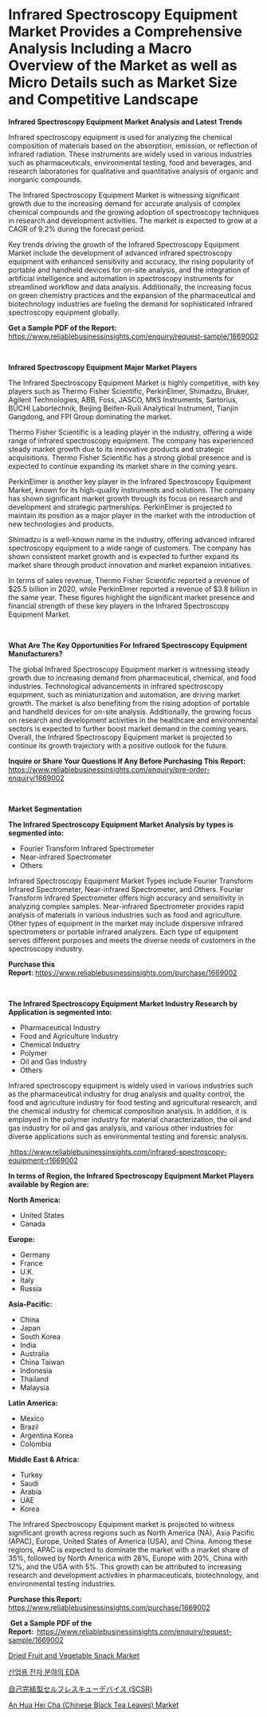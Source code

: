 <p><h1>Infrared Spectroscopy Equipment Market Provides a Comprehensive Analysis Including a Macro Overview of the Market as well as Micro Details such as Market Size and Competitive Landscape</h1></p><p><strong>Infrared Spectroscopy Equipment Market Analysis and Latest Trends</strong></p>
<p><p>Infrared spectroscopy equipment is used for analyzing the chemical composition of materials based on the absorption, emission, or reflection of infrared radiation. These instruments are widely used in various industries such as pharmaceuticals, environmental testing, food and beverages, and research laboratories for qualitative and quantitative analysis of organic and inorganic compounds.</p><p>The Infrared Spectroscopy Equipment Market is witnessing significant growth due to the increasing demand for accurate analysis of complex chemical compounds and the growing adoption of spectroscopy techniques in research and development activities. The market is expected to grow at a CAGR of 9.2% during the forecast period.</p><p>Key trends driving the growth of the Infrared Spectroscopy Equipment Market include the development of advanced infrared spectroscopy equipment with enhanced sensitivity and accuracy, the rising popularity of portable and handheld devices for on-site analysis, and the integration of artificial intelligence and automation in spectroscopy instruments for streamlined workflow and data analysis. Additionally, the increasing focus on green chemistry practices and the expansion of the pharmaceutical and biotechnology industries are fueling the demand for sophisticated infrared spectroscopy equipment globally.</p></p>
<p><strong>Get a Sample PDF of the Report:&nbsp;</strong> <a href="https://www.reliablebusinessinsights.com/enquiry/request-sample/1669002">https://www.reliablebusinessinsights.com/enquiry/request-sample/1669002</a></p>
<p>&nbsp;</p>
<p><strong>Infrared Spectroscopy Equipment Major Market Players</strong></p>
<p><p>The Infrared Spectroscopy Equipment Market is highly competitive, with key players such as Thermo Fisher Scientific, PerkinElmer, Shimadzu, Bruker, Agilent Technologies, ABB, Foss, JASCO, MKS Instruments, Sartorius, BÜCHI Labortechnik, Beijing Beifen-Ruili Analytical Instrument, Tianjin Gangdong, and FPI Group dominating the market.</p><p>Thermo Fisher Scientific is a leading player in the industry, offering a wide range of infrared spectroscopy equipment. The company has experienced steady market growth due to its innovative products and strategic acquisitions. Thermo Fisher Scientific has a strong global presence and is expected to continue expanding its market share in the coming years.</p><p>PerkinElmer is another key player in the Infrared Spectroscopy Equipment Market, known for its high-quality instruments and solutions. The company has shown significant market growth through its focus on research and development and strategic partnerships. PerkinElmer is projected to maintain its position as a major player in the market with the introduction of new technologies and products.</p><p>Shimadzu is a well-known name in the industry, offering advanced infrared spectroscopy equipment to a wide range of customers. The company has shown consistent market growth and is expected to further expand its market share through product innovation and market expansion initiatives.</p><p>In terms of sales revenue, Thermo Fisher Scientific reported a revenue of $25.5 billion in 2020, while PerkinElmer reported a revenue of $3.8 billion in the same year. These figures highlight the significant market presence and financial strength of these key players in the Infrared Spectroscopy Equipment Market.</p></p>
<p>&nbsp;</p>
<p><strong>What Are The Key Opportunities For Infrared Spectroscopy Equipment Manufacturers?</strong></p>
<p><p>The global Infrared Spectroscopy Equipment market is witnessing steady growth due to increasing demand from pharmaceutical, chemical, and food industries. Technological advancements in infrared spectroscopy equipment, such as miniaturization and automation, are driving market growth. The market is also benefiting from the rising adoption of portable and handheld devices for on-site analysis. Additionally, the growing focus on research and development activities in the healthcare and environmental sectors is expected to further boost market demand in the coming years. Overall, the Infrared Spectroscopy Equipment market is projected to continue its growth trajectory with a positive outlook for the future.</p></p>
<p><strong>Inquire or Share Your Questions If Any Before Purchasing This Report:</strong> <a href="https://www.reliablebusinessinsights.com/enquiry/pre-order-enquiry/1669002">https://www.reliablebusinessinsights.com/enquiry/pre-order-enquiry/1669002</a></p>
<p>&nbsp;</p>
<p><strong>Market Segmentation</strong></p>
<p><strong>The Infrared Spectroscopy Equipment Market Analysis by types is segmented into:</strong></p>
<p><ul><li>Fourier Transform Infrared Spectrometer</li><li>Near-infrared Spectrometer</li><li>Others</li></ul></p>
<p><p>Infrared Spectroscopy Equipment Market Types include Fourier Transform Infrared Spectrometer, Near-infrared Spectrometer, and Others. Fourier Transform Infrared Spectrometer offers high accuracy and sensitivity in analyzing complex samples. Near-infrared Spectrometer provides rapid analysis of materials in various industries such as food and agriculture. Other types of equipment in the market may include dispersive infrared spectrometers or portable infrared analyzers. Each type of equipment serves different purposes and meets the diverse needs of customers in the spectroscopy industry.</p></p>
<p><strong>Purchase this Report:&nbsp;</strong><a href="https://www.reliablebusinessinsights.com/purchase/1669002">https://www.reliablebusinessinsights.com/purchase/1669002</a></p>
<p>&nbsp;</p>
<p><strong>The Infrared Spectroscopy Equipment Market Industry Research by Application is segmented into:</strong></p>
<p><ul><li>Pharmaceutical Industry</li><li>Food and Agriculture Industry</li><li>Chemical Industry</li><li>Polymer</li><li>Oil and Gas Industry</li><li>Others</li></ul></p>
<p><p>Infrared spectroscopy equipment is widely used in various industries such as the pharmaceutical industry for drug analysis and quality control, the food and agriculture industry for food testing and agricultural research, and the chemical industry for chemical composition analysis. In addition, it is employed in the polymer industry for material characterization, the oil and gas industry for oil and gas analysis, and various other industries for diverse applications such as environmental testing and forensic analysis.</p></p>
<p><a href="https://www.reliablebusinessinsights.com/infrared-spectroscopy-equipment-r1669002">&nbsp;https://www.reliablebusinessinsights.com/infrared-spectroscopy-equipment-r1669002</a></p>
<p><strong>In terms of Region, the Infrared Spectroscopy Equipment Market Players available by Region are:</strong></p>
<p>
    <p> <strong> North America: </strong>
        <ul>
            <li>United States</li>
            <li>Canada</li>
        </ul>
        </p> 
    <p> <strong> Europe: </strong>
        <ul>
            <li>Germany</li>
            <li>France</li>
            <li>U.K.</li>
            <li>Italy</li>
            <li>Russia</li>
        </ul>
        </p> 
    <p> <strong> Asia-Pacific: </strong>
        <ul>
            <li>China</li>
            <li>Japan</li>
            <li>South Korea</li>
            <li>India</li>
            <li>Australia</li>
            <li>China Taiwan</li>
            <li>Indonesia</li>
            <li>Thailand</li>
            <li>Malaysia</li>
        </ul>
        </p> 
    <p> <strong> Latin America: </strong>
        <ul>
            <li>Mexico</li>
            <li>Brazil</li>
            <li>Argentina Korea</li>
            <li>Colombia</li>
        </ul>
        </p> 
    <p> <strong> Middle East & Africa: </strong>
        <ul>
            <li>Turkey</li>
            <li>Saudi</li>
            <li>Arabia</li>
            <li>UAE</li>
            <li>Korea</li>
        </ul>
    </p>
    </p>
<p><p>The Infrared Spectroscopy Equipment market is projected to witness significant growth across regions such as North America (NA), Asia Pacific (APAC), Europe, United States of America (USA), and China. Among these regions, APAC is expected to dominate the market with a market share of 35%, followed by North America with 28%, Europe with 20%, China with 12%, and the USA with 5%. This growth can be attributed to increasing research and development activities in pharmaceuticals, biotechnology, and environmental testing industries.</p></p>
<p><strong>Purchase this Report: </strong><a href="https://www.reliablebusinessinsights.com/purchase/1669002">https://www.reliablebusinessinsights.com/purchase/1669002</a></p>
<p>&nbsp;<strong>Get a Sample PDF of the Report:&nbsp;&nbsp;</strong><a href="https://www.reliablebusinessinsights.com/enquiry/request-sample/1669002">https://www.reliablebusinessinsights.com/enquiry/request-sample/1669002</a></p>
<p><strong></strong></p>
<p><p><a href="https://github.com/ChiragRP21/Market-Research-Report-List-5/blob/main/dried-fruit-and-vegetable-snack-market.md">Dried Fruit and Vegetable Snack Market</a></p><p><a href="https://medium.com/@moulafa/2024%EB%85%84%EB%B6%80%ED%84%B0-2031%EB%85%84%EA%B9%8C%EC%A7%80%EC%9D%98-eda-%EC%82%B0%EC%97%85-%EC%A0%84%EC%9E%90-%EC%8B%9C%EC%9E%A5-%EC%A0%90%EC%9C%A0%EC%9C%A8-%EB%B0%8F-%EC%8B%A0-%ED%8A%B8%EB%A0%8C%EB%93%9C-%EB%B6%84%EC%84%9D-%EC%9C%A0%ED%98%95-%EC%9D%91%EC%9A%A9-%EC%B5%9C%EC%A2%85-%EC%82%AC%EC%9A%A9%EC%B2%98-%EB%B0%8F-%EC%98%88%EC%B8%A1%EC%97%90-%EB%94%B0%EB%9D%BC-94ded4af315e">산업용 전자 분야의 EDA</a></p><p><a href="https://github.com/LuzHills1972/Market-Research-Report-List-1/blob/main/2239739154269.md">自己完結型セルフレスキューデバイス (SCSR)</a></p><p><a href="https://github.com/eeenafisainka/Market-Research-Report-List-1/blob/main/an-hua-hei-cha-chinese-black-tea-leaves-market.md">An Hua Hei Cha (Chinese Black Tea Leaves) Market</a></p></p>